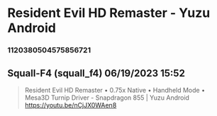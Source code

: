 # Resident Evil HD Remaster - Yuzu Android
### 1120380504575856721
## Squall-F4 (squall_f4) 06/19/2023 15:52 

> Resident Evil HD Remaster • 0.75x Native • Handheld Mode • Mesa3D Turnip Driver - Snapdragon 855 | Yuzu Android 
> https://youtu.be/nCjJX0WAen8

